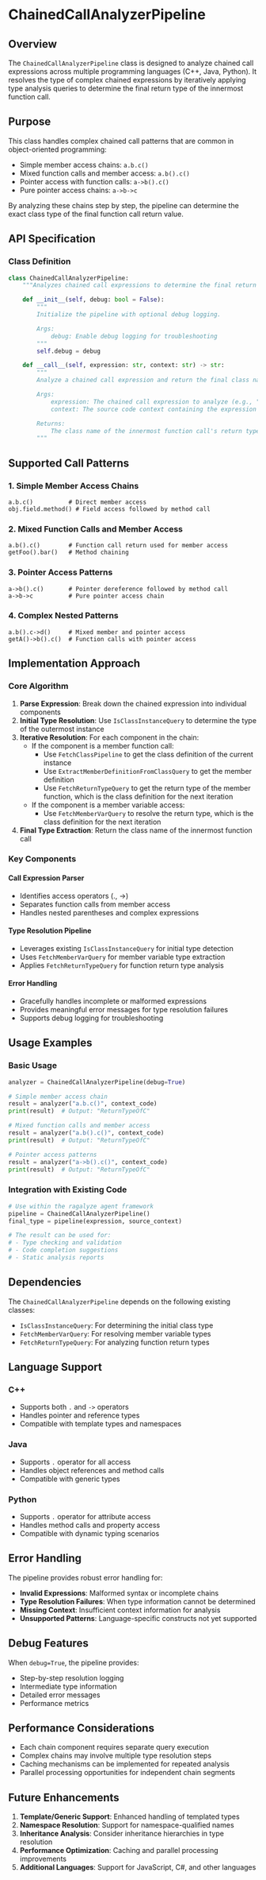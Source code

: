# ChainedCallAnalyzerPipeline

## Overview

The `ChainedCallAnalyzerPipeline` class is designed to analyze chained call expressions across multiple programming languages (C++, Java, Python). It resolves the type of complex chained expressions by iteratively applying type analysis queries to determine the final return type of the innermost function call.

## Purpose

This class handles complex chained call patterns that are common in object-oriented programming:
- Simple member access chains: `a.b.c()`
- Mixed function calls and member access: `a.b().c()`
- Pointer access with function calls: `a->b().c()`
- Pure pointer access chains: `a->b->c`

By analyzing these chains step by step, the pipeline can determine the exact class type of the final function call return value.

## API Specification

### Class Definition

```python
class ChainedCallAnalyzerPipeline:
    """Analyzes chained call expressions to determine the final return type."""

    def __init__(self, debug: bool = False):
        """
        Initialize the pipeline with optional debug logging.

        Args:
            debug: Enable debug logging for troubleshooting
        """
        self.debug = debug

    def __call__(self, expression: str, context: str) -> str:
        """
        Analyze a chained call expression and return the final class name.

        Args:
            expression: The chained call expression to analyze (e.g., "a.b.c()")
            context: The source code context containing the expression

        Returns:
            The class name of the innermost function call's return type
        """
```

## Supported Call Patterns

### 1. Simple Member Access Chains
```
a.b.c()          # Direct member access
obj.field.method() # Field access followed by method call
```

### 2. Mixed Function Calls and Member Access
```
a.b().c()        # Function call return used for member access
getFoo().bar()   # Method chaining
```

### 3. Pointer Access Patterns
```
a->b().c()       # Pointer dereference followed by method call
a->b->c          # Pure pointer access chain
```

### 4. Complex Nested Patterns
```
a.b().c->d()     # Mixed member and pointer access
getA()->b().c()  # Function calls with pointer access
```

## Implementation Approach

### Core Algorithm

1. **Parse Expression**: Break down the chained expression into individual components
2. **Initial Type Resolution**: Use `IsClassInstanceQuery` to determine the type of the outermost instance
3. **Iterative Resolution**: For each component in the chain:
   - If the component is a member function call:
     - Use `FetchClassPipeline` to get the class definition of the current instance
     - Use `ExtractMemberDefinitionFromClassQuery` to get the member definition
     - Use `FetchReturnTypeQuery` to get the return type of the member function, which is the class definition for the next iteration
   - If the component is a member variable access:
     - Use `FetchMemberVarQuery` to resolve the return type, which is the class definition for the next iteration
4. **Final Type Extraction**: Return the class name of the innermost function call

### Key Components

#### Call Expression Parser
- Identifies access operators (., ->)
- Separates function calls from member access
- Handles nested parentheses and complex expressions

#### Type Resolution Pipeline
- Leverages existing `IsClassInstanceQuery` for initial type detection
- Uses `FetchMemberVarQuery` for member variable type extraction
- Applies `FetchReturnTypeQuery` for function return type analysis

#### Error Handling
- Gracefully handles incomplete or malformed expressions
- Provides meaningful error messages for type resolution failures
- Supports debug logging for troubleshooting

## Usage Examples

### Basic Usage

```python
analyzer = ChainedCallAnalyzerPipeline(debug=True)

# Simple member access chain
result = analyzer("a.b.c()", context_code)
print(result)  # Output: "ReturnTypeOfC"

# Mixed function calls and member access
result = analyzer("a.b().c()", context_code)
print(result)  # Output: "ReturnTypeOfC"

# Pointer access patterns
result = analyzer("a->b().c()", context_code)
print(result)  # Output: "ReturnTypeOfC"
```

### Integration with Existing Code

```python
# Use within the ragalyze agent framework
pipeline = ChainedCallAnalyzerPipeline()
final_type = pipeline(expression, source_context)

# The result can be used for:
# - Type checking and validation
# - Code completion suggestions
# - Static analysis reports
```

## Dependencies

The `ChainedCallAnalyzerPipeline` depends on the following existing classes:
- `IsClassInstanceQuery`: For determining the initial class type
- `FetchMemberVarQuery`: For resolving member variable types
- `FetchReturnTypeQuery`: For analyzing function return types

## Language Support

### C++
- Supports both `.` and `->` operators
- Handles pointer and reference types
- Compatible with template types and namespaces

### Java
- Supports `.` operator for all access
- Handles object references and method calls
- Compatible with generic types

### Python
- Supports `.` operator for attribute access
- Handles method calls and property access
- Compatible with dynamic typing scenarios

## Error Handling

The pipeline provides robust error handling for:
- **Invalid Expressions**: Malformed syntax or incomplete chains
- **Type Resolution Failures**: When type information cannot be determined
- **Missing Context**: Insufficient context information for analysis
- **Unsupported Patterns**: Language-specific constructs not yet supported

## Debug Features

When `debug=True`, the pipeline provides:
- Step-by-step resolution logging
- Intermediate type information
- Detailed error messages
- Performance metrics

## Performance Considerations

- Each chain component requires separate query execution
- Complex chains may involve multiple type resolution steps
- Caching mechanisms can be implemented for repeated analysis
- Parallel processing opportunities for independent chain segments

## Future Enhancements

1. **Template/Generic Support**: Enhanced handling of templated types
2. **Namespace Resolution**: Support for namespace-qualified names
3. **Inheritance Analysis**: Consider inheritance hierarchies in type resolution
4. **Performance Optimization**: Caching and parallel processing improvements
5. **Additional Languages**: Support for JavaScript, C#, and other languages